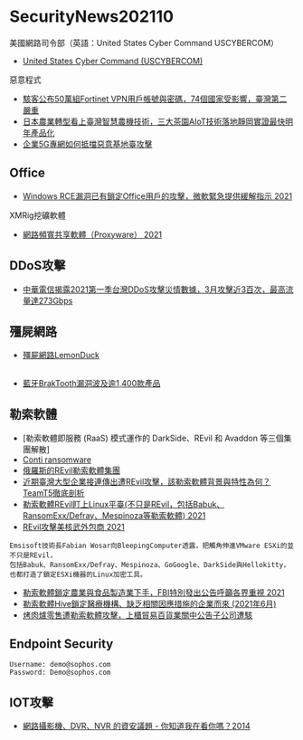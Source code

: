 # SecurityNews202110

美國網路司令部（英語：United States Cyber Command USCYBERCOM）
- [United States Cyber Command (USCYBERCOM)](https://en.wikipedia.org/wiki/United_States_Cyber_Command)

惡意程式
- [駭客公布50萬組Fortinet VPN用戶帳號與密碼，74個國家受影響，臺灣第二嚴重](https://www.ithome.com.tw/news/146620)
- [日本農業轉型看上臺灣智慧農機技術，三大茶園AIoT技術落地靜岡實證最快明年產品化](https://www.ithome.com.tw/news/146424)
- [企業5G專網如何抵擋惡意基地臺攻擊](https://www.ithome.com.tw/news/144407)

## Office

- [Windows RCE漏洞已有鎖定Office用戶的攻擊，微軟緊急提供緩解指示 2021](https://www.ithome.com.tw/news/146584)

XMRig挖礦軟體

- [網路頻寬共享軟體（Proxyware） 2021](https://www.ithome.com.tw/news/146560)
## DDoS攻擊

- [中華電信揭露2021第一季台灣DDoS攻擊災情數據，3月攻擊近3百次，最高流量達273Gbps](https://www.ithome.com.tw/news/144188)


## 殭屍網路

- [殭屍網路LemonDuck](https://www.ithome.com.tw/news/145866)

##

- [藍牙BrakTooth漏洞波及逾1,400款產品](https://www.ithome.com.tw/news/146523)

## 勒索軟體

- [勒索軟體即服務 (RaaS) 模式運作的 DarkSide、REvil 和 Avaddon 等三個集團解散]
- [Conti ransomware](https://news.sophos.com/en-us/2021/02/16/what-to-expect-when-youve-been-hit-with-conti-ransomware/)
- [俄羅斯的REvil勒索軟體集團](https://www.ithome.com.tw/news/146618)
- [近期臺灣大型企業接連傳出遭REvil攻擊，該勒索軟體背景與特性為何？TeamT5徹底剖析](https://www.ithome.com.tw/news/144900)
- [勒索軟體REvil盯上Linux平臺(不只是REvil，包括Babuk、RansomExx/Defray、Mespinoza等勒索軟體) 2021](https://www.ithome.com.tw/news/145324)
- [REvil攻擊美核武外包商 2021](https://www.ithome.com.tw/news/145021)

```
Emsisoft技術長Fabian Wosar向BleepingComputer透露，把觸角伸進VMware ESXi的並不只是REvil，
包括Babuk、RansomExx/Defray、Mespinoza、GoGoogle、DarkSide與Hellokitty，也都打造了鎖定ESXi機器的Linux加密工具。
```
- [勒索軟體鎖定農業與食品製造業下手，FBI特別發出公告呼籲各界重視 2021](https://www.ithome.com.tw/news/146563)
- [勒索軟體Hive鎖定醫療機構、缺乏相關因應措施的企業而來 (2021年6月)](https://www.ithome.com.tw/news/146493)
- [烤肉爐零售遭勒索軟體攻擊，上櫃貿易百貨業關中公告子公司遭駭](https://www.ithome.com.tw/news/146491)

## Endpoint Security
```
Username: demo@sophos.com
Password: Demo@sophos.com
```
## IOT攻擊

- [網路攝影機、DVR、NVR 的資安議題 - 你知道我在看你嗎？2014](https://devco.re/blog/2014/09/24/security-of-ip-camera-and-nvr/)
